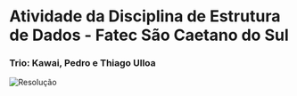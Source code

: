 # Atividade da Disciplina de Estrutura de Dados - Fatec São Caetano do Sul 
### Trio: Kawai, Pedro e Thiago Ulloa
![Resolução](linear_em_ordem_X∉A.drawio.png)

